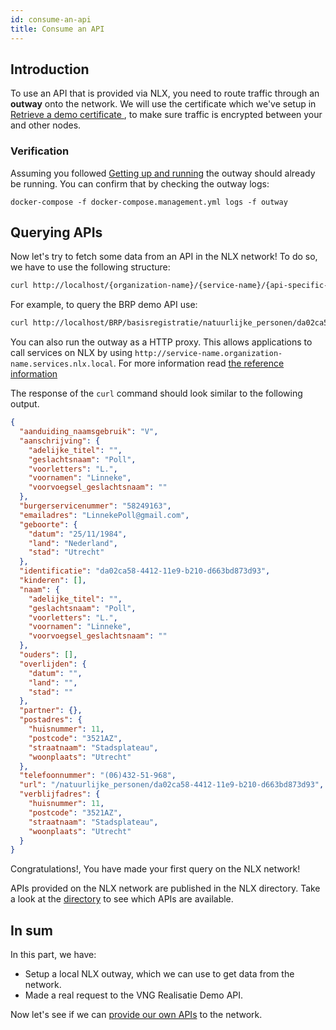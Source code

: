 ```yaml
---
id: consume-an-api
title: Consume an API
---
```


## Introduction

To use an API that is provided via NLX, you need to route traffic through an **outway** onto the network.
We will use the certificate which we've setup in [Retrieve a demo certificate ](../retrieve-a-demo-certificate.md), to make sure traffic is encrypted between your and other nodes.


### Verification

Assuming you followed [Getting up and running](./getting-up-and-running.md) the outway should already be running.
You can confirm that by checking the outway logs:

```
docker-compose -f docker-compose.management.yml logs -f outway
```


## Querying APIs

Now let's try to fetch some data from an API in the NLX network!
To do so, we have to use the following structure:

```bash
curl http://localhost/{organization-name}/{service-name}/{api-specific-path}
```

For example, to query the BRP demo API use:

```bash
curl http://localhost/BRP/basisregistratie/natuurlijke_personen/da02ca58-4412-11e9-b210-d663bd873d93
```

You can also run the outway as a HTTP proxy. This allows applications to call services on NLX by using `http://service-name.organization-name.services.nlx.local`.
For more information read [the reference information](../../reference-information/proxy.md)

The response of the `curl` command should look similar to the following output.

```json
{
  "aanduiding_naamsgebruik": "V",
  "aanschrijving": {
    "adelijke_titel": "",
    "geslachtsnaam": "Poll",
    "voorletters": "L.",
    "voornamen": "Linneke",
    "voorvoegsel_geslachtsnaam": ""
  },
  "burgerservicenummer": "58249163",
  "emailadres": "LinnekePoll@gmail.com",
  "geboorte": {
    "datum": "25/11/1984",
    "land": "Nederland",
    "stad": "Utrecht"
  },
  "identificatie": "da02ca58-4412-11e9-b210-d663bd873d93",
  "kinderen": [],
  "naam": {
    "adelijke_titel": "",
    "geslachtsnaam": "Poll",
    "voorletters": "L.",
    "voornamen": "Linneke",
    "voorvoegsel_geslachtsnaam": ""
  },
  "ouders": [],
  "overlijden": {
    "datum": "",
    "land": "",
    "stad": ""
  },
  "partner": {},
  "postadres": {
    "huisnummer": 11,
    "postcode": "3521AZ",
    "straatnaam": "Stadsplateau",
    "woonplaats": "Utrecht"
  },
  "telefoonnummer": "(06)432-51-968",
  "url": "/natuurlijke_personen/da02ca58-4412-11e9-b210-d663bd873d93",
  "verblijfadres": {
    "huisnummer": 11,
    "postcode": "3521AZ",
    "straatnaam": "Stadsplateau",
    "woonplaats": "Utrecht"
  }
}
```

Congratulations!, You have made your first query on the NLX network!

APIs provided on the NLX network are published in the NLX directory.
Take a look at the [directory](https://directory.nlx.io) to see which APIs are available.

## In sum

In this part, we have:

- Setup a local NLX outway, which we can use to get data from the network.
- Made a real request to the VNG Realisatie Demo API.

Now let's see if we can [provide our own APIs](./provide-an-api.md) to the network.
